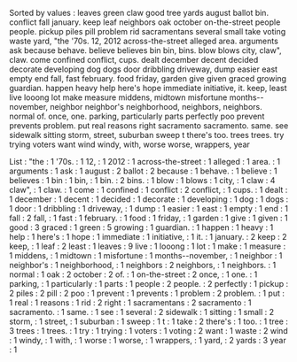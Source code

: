 Sorted by values :
leaves green claw good tree yards august ballot bin. conflict fall january. keep leaf neighbors oak october on-the-street people people. pickup piles pill problem rid sacramentans several small take voting waste yard, "the '70s. 12, 2012 across-the-street alleged area. arguments ask because behave. believe believes bin bin, bins. blow blows city, claw", claw. come confined conflict, cups. dealt december decent decided decorate developing dog dogs door dribbling driveway, dump easier east empty end fall, fast february. food friday, garden give given graced growing guardian. happen heavy help here's hope immediate initiative, it. keep, least live looong lot make measure middens, midtown misfortune months--november, neighbor neighbor's neighborhood, neighbors, neighbors. normal of. once, one. parking, particularly parts perfectly poo prevent prevents problem. put real reasons right sacramento sacramento. same. see sidewalk sitting storm, street, suburban sweep t there's too. trees trees. try trying voters want wind windy, with, worse worse, wrappers, year 

List :
"the : 1
'70s. : 1
12, : 1
2012 : 1
across-the-street : 1
alleged : 1
area. : 1
arguments : 1
ask : 1
august : 2
ballot : 2
because : 1
behave. : 1
believe : 1
believes : 1
bin : 1
bin, : 1
bin. : 2
bins. : 1
blow : 1
blows : 1
city, : 1
claw : 4
claw", : 1
claw. : 1
come : 1
confined : 1
conflict : 2
conflict, : 1
cups. : 1
dealt : 1
december : 1
decent : 1
decided : 1
decorate : 1
developing : 1
dog : 1
dogs : 1
door : 1
dribbling : 1
driveway, : 1
dump : 1
easier : 1
east : 1
empty : 1
end : 1
fall : 2
fall, : 1
fast : 1
february. : 1
food : 1
friday, : 1
garden : 1
give : 1
given : 1
good : 3
graced : 1
green : 5
growing : 1
guardian. : 1
happen : 1
heavy : 1
help : 1
here's : 1
hope : 1
immediate : 1
initiative, : 1
it. : 1
january. : 2
keep : 2
keep, : 1
leaf : 2
least : 1
leaves : 9
live : 1
looong : 1
lot : 1
make : 1
measure : 1
middens, : 1
midtown : 1
misfortune : 1
months--november, : 1
neighbor : 1
neighbor's : 1
neighborhood, : 1
neighbors : 2
neighbors, : 1
neighbors. : 1
normal : 1
oak : 2
october : 2
of. : 1
on-the-street : 2
once, : 1
one. : 1
parking, : 1
particularly : 1
parts : 1
people : 2
people. : 2
perfectly : 1
pickup : 2
piles : 2
pill : 2
poo : 1
prevent : 1
prevents : 1
problem : 2
problem. : 1
put : 1
real : 1
reasons : 1
rid : 2
right : 1
sacramentans : 2
sacramento : 1
sacramento. : 1
same. : 1
see : 1
several : 2
sidewalk : 1
sitting : 1
small : 2
storm, : 1
street, : 1
suburban : 1
sweep : 1
t : 1
take : 2
there's : 1
too. : 1
tree : 3
trees : 1
trees. : 1
try : 1
trying : 1
voters : 1
voting : 2
want : 1
waste : 2
wind : 1
windy, : 1
with, : 1
worse : 1
worse, : 1
wrappers, : 1
yard, : 2
yards : 3
year : 1
